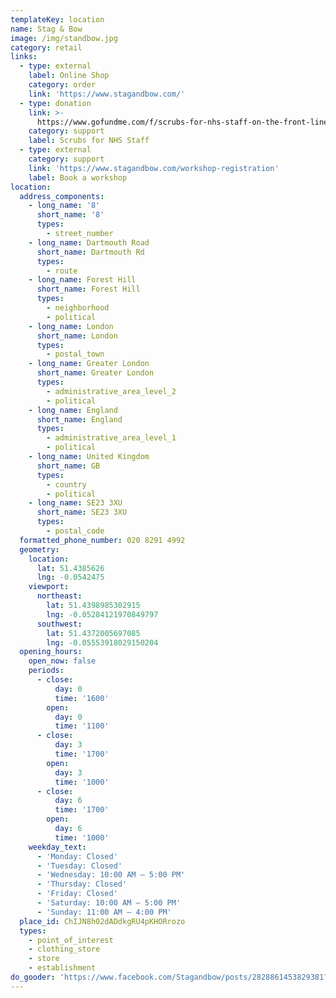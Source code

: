 ```yaml
---
templateKey: location
name: Stag & Bow
image: /img/standbow.jpg
category: retail
links:
  - type: external
    label: Online Shop
    category: order
    link: 'https://www.stagandbow.com/'
  - type: donation
    link: >-
      https://www.gofundme.com/f/scrubs-for-nhs-staff-on-the-front-line?utm_source=facebook&utm_medium=social&utm_campaign=p_cp+share-sheet
    category: support
    label: Scrubs for NHS Staff
  - type: external
    category: support
    link: 'https://www.stagandbow.com/workshop-registration'
    label: Book a workshop
location:
  address_components:
    - long_name: '8'
      short_name: '8'
      types:
        - street_number
    - long_name: Dartmouth Road
      short_name: Dartmouth Rd
      types:
        - route
    - long_name: Forest Hill
      short_name: Forest Hill
      types:
        - neighborhood
        - political
    - long_name: London
      short_name: London
      types:
        - postal_town
    - long_name: Greater London
      short_name: Greater London
      types:
        - administrative_area_level_2
        - political
    - long_name: England
      short_name: England
      types:
        - administrative_area_level_1
        - political
    - long_name: United Kingdom
      short_name: GB
      types:
        - country
        - political
    - long_name: SE23 3XU
      short_name: SE23 3XU
      types:
        - postal_code
  formatted_phone_number: 020 8291 4992
  geometry:
    location:
      lat: 51.4385626
      lng: -0.0542475
    viewport:
      northeast:
        lat: 51.4398985302915
        lng: -0.05284121970849797
      southwest:
        lat: 51.4372005697085
        lng: -0.05553918029150204
  opening_hours:
    open_now: false
    periods:
      - close:
          day: 0
          time: '1600'
        open:
          day: 0
          time: '1100'
      - close:
          day: 3
          time: '1700'
        open:
          day: 3
          time: '1000'
      - close:
          day: 6
          time: '1700'
        open:
          day: 6
          time: '1000'
    weekday_text:
      - 'Monday: Closed'
      - 'Tuesday: Closed'
      - 'Wednesday: 10:00 AM – 5:00 PM'
      - 'Thursday: Closed'
      - 'Friday: Closed'
      - 'Saturday: 10:00 AM – 5:00 PM'
      - 'Sunday: 11:00 AM – 4:00 PM'
  place_id: ChIJN8h02dADdkgRU4pKHORrozo
  types:
    - point_of_interest
    - clothing_store
    - store
    - establishment
do_gooder: 'https://www.facebook.com/Stagandbow/posts/2828861453829381?__tn__=-R'
---
```

